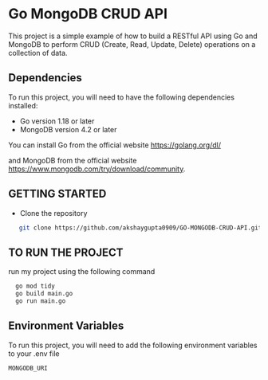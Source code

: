 
# Go MongoDB CRUD API

This project is a simple example of how to build a RESTful API using Go and MongoDB to perform CRUD (Create, Read, Update, Delete) operations on a collection of data.


## Dependencies
To run this project, you will need to have the following dependencies installed:

- Go version 1.18 or later
- MongoDB version 4.2 or later

You can install Go from the official website https://golang.org/dl/

 and MongoDB from the official website https://www.mongodb.com/try/download/community.


## GETTING STARTED
- Clone the repository
```bash
   git clone https://github.com/akshaygupta0909/GO-MONGODB-CRUD-API.git
```
## TO RUN THE PROJECT
run my project using  the following command 

```bash
  go mod tidy 
  go build main.go
  go run main.go
```

## Environment Variables

To run this project, you will need to add the following environment variables to your .env file

`MONGODB_URI`



